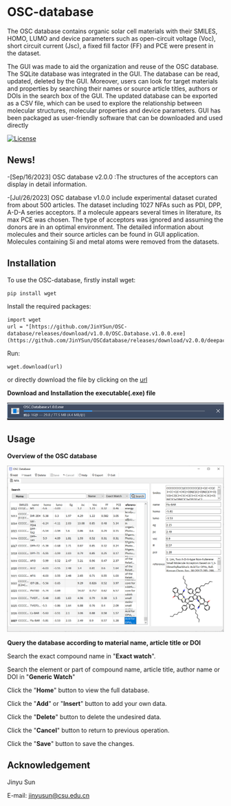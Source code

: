# OSC-database

The OSC database contains  organic solar cell materials with their SMILES, HOMO, LUMO and device parameters such as open-circuit voltage (Voc), short circuit current (Jsc), a fixed fill factor (FF) and PCE were present in the dataset.

The GUI was made to aid the organization and reuse of the OSC database. The SQLite database was integrated in the GUI. The database can be read, updated, deleted by the GUI. Moreover, users can look for target materials and properties by searching their names or source article titles, authors or DOIs in the search box of the GUI. The updated database can be exported as a CSV file, which can be used to explore the relationship between molecular structures, molecular properties and device parameters. GUI has been packaged as user-friendly software that can be downloaded and used directly

[![License](http://img.shields.io/:license-mit-blue.svg?style=flat-square)](https://github.com/JinYSun/OSC-database/blob/main/LICENSE)



## News!

-[Sep/16/2023] OSC database v2.0.0 :The structures of the acceptors can display in detail information. 

-[Jul/26/2023] OSC database v1.0.0 include experimental dataset  curated from about 500 articles. The dataset including 1027 NFAs such as PDI, DPP, A-D-A series acceptors. If a molecule appears several times in literature, its max PCE was chosen. The type of acceptors was ignored and assuming the donors are in an optimal environment. The detailed information about molecules and their source articles can be found in GUI application. Molecules containing Si and metal atoms were removed from the datasets. 

## Installation

To use the OSC-database, firstly install wget: 
```
pip install wget
```

Install the required packages: 
```
import wget
url = "[https://github.com/JinYSun/OSC-database/releases/download/v1.0.0/OSC.Database.v1.0.0.exe](https://github.com/JinYSun/OSCdatabase/releases/download/v2.0.0/deepacceptor.database.exe)"
```

Run: 
```
wget.download(url)
```

or directly download the file by clicking on the [url](https://github.com/JinYSun/OSCdatabase/releases/download/v2.0.0/deepacceptor.database.exe)



**Download and Installation the executable(.exe) file**

![download](Fig/download.png)



## Usage

**Overview of the OSC database**

![overview](Fig/overview.jpg)

**Query the database according to material name, article title or DOI** 

Search the exact compound name in "**Exact watch**".

Search the element or part of compound name, article title, author name or DOI in "**Generic Watch**"

Click the "**Home**" button to view the full database.

Click the "**Add**" or "**Insert**" button to add your own data. 

Click the "**Delete**" button to delete the undesired data.

Click the "**Cancel**" button to return to previous operation.

Click the "**Save**" button to save the changes.

## Acknowledgement

Jinyu Sun

E-mail: jinyusun@csu.edu.cn

